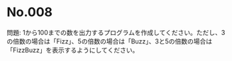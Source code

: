 # No.008

問題: 1から100までの数を出力するプログラムを作成してください。ただし、3の倍数の場合は「Fizz」、5の倍数の場合は「Buzz」、3と5の倍数の場合は「FizzBuzz」を表示するようにしてください。
